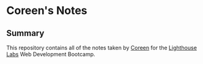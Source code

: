 # Coreen's Notes

## Summary

This repository contains all of the notes taken by [Coreen](https://github.com/coreenhuang) for the [Lighthouse Labs](https://www.lighthouselabs.ca/) Web Development Bootcamp.

